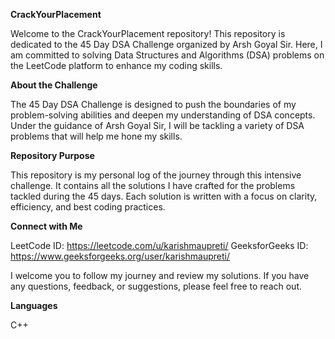 **CrackYourPlacement**

Welcome to the CrackYourPlacement repository! This repository is dedicated to the 45 Day DSA Challenge organized by Arsh Goyal Sir. Here, I am committed to solving Data Structures and Algorithms (DSA) problems on the LeetCode platform to enhance my coding skills.

**About the Challenge**

The 45 Day DSA Challenge is designed to push the boundaries of my problem-solving abilities and deepen my understanding of DSA concepts. Under the guidance of Arsh Goyal Sir, I will be tackling a variety of DSA problems that will help me hone my skills.

**Repository Purpose**

This repository is my personal log of the journey through this intensive challenge. It contains all the solutions I have crafted for the problems tackled during the 45 days. Each solution is written with a focus on clarity, efficiency, and best coding practices.

**Connect with Me**

LeetCode ID: https://leetcode.com/u/karishmaupreti/
GeeksforGeeks ID: https://www.geeksforgeeks.org/user/karishmaupreti/

I welcome you to follow my journey and review my solutions. If you have any questions, feedback, or suggestions, please feel free to reach out.

**Languages**

C++
